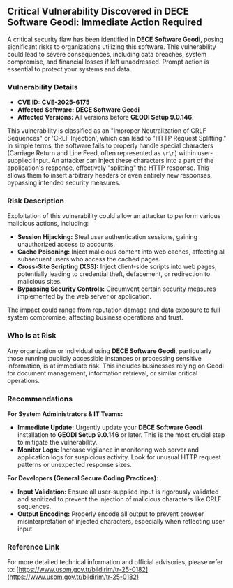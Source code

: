 ## Critical Vulnerability Discovered in **DECE Software Geodi**: Immediate Action Required

A critical security flaw has been identified in **DECE Software Geodi**, posing significant risks to organizations utilizing this software. This vulnerability could lead to severe consequences, including data breaches, system compromise, and financial losses if left unaddressed. Prompt action is essential to protect your systems and data.

### Vulnerability Details

*   **CVE ID:** **CVE-2025-6175**
*   **Affected Software:** **DECE Software Geodi**
*   **Affected Versions:** All versions before **GEODI Setup 9.0.146**.

This vulnerability is classified as an "Improper Neutralization of CRLF Sequences" or 'CRLF Injection', which can lead to "HTTP Request Splitting." In simple terms, the software fails to properly handle special characters (Carriage Return and Line Feed, often represented as `\r\n`) within user-supplied input. An attacker can inject these characters into a part of the application's response, effectively "splitting" the HTTP response. This allows them to insert arbitrary headers or even entirely new responses, bypassing intended security measures.

### Risk Description

Exploitation of this vulnerability could allow an attacker to perform various malicious actions, including:

*   **Session Hijacking:** Steal user authentication sessions, gaining unauthorized access to accounts.
*   **Cache Poisoning:** Inject malicious content into web caches, affecting all subsequent users who access the cached pages.
*   **Cross-Site Scripting (XSS):** Inject client-side scripts into web pages, potentially leading to credential theft, defacement, or redirection to malicious sites.
*   **Bypassing Security Controls:** Circumvent certain security measures implemented by the web server or application.

The impact could range from reputation damage and data exposure to full system compromise, affecting business operations and trust.

### Who is at Risk

Any organization or individual using **DECE Software Geodi**, particularly those running publicly accessible instances or processing sensitive information, is at immediate risk. This includes businesses relying on Geodi for document management, information retrieval, or similar critical operations.

### Recommendations

**For System Administrators & IT Teams:**

*   **Immediate Update:** Urgently update your **DECE Software Geodi** installation to **GEODI Setup 9.0.146** or later. This is the most crucial step to mitigate the vulnerability.
*   **Monitor Logs:** Increase vigilance in monitoring web server and application logs for suspicious activity. Look for unusual HTTP request patterns or unexpected response sizes.

**For Developers (General Secure Coding Practices):**

*   **Input Validation:** Ensure all user-supplied input is rigorously validated and sanitized to prevent the injection of malicious characters like CRLF sequences.
*   **Output Encoding:** Properly encode all output to prevent browser misinterpretation of injected characters, especially when reflecting user input.

### Reference Link

For more detailed technical information and official advisories, please refer to: [https://www.usom.gov.tr/bildirim/tr-25-0182](https://www.usom.gov.tr/bildirim/tr-25-0182)